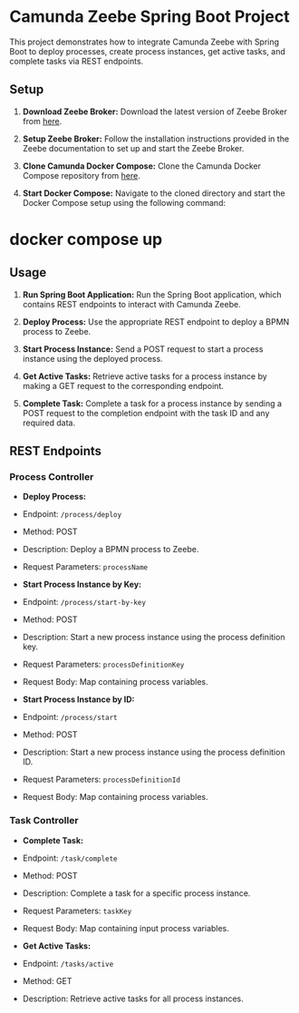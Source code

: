# Camunda Zeebe Spring Boot Project

This project demonstrates how to integrate Camunda Zeebe with Spring Boot to deploy processes, create process instances, get active tasks, and complete tasks via REST endpoints.

## Setup

1. **Download Zeebe Broker:**
   Download the latest version of Zeebe Broker from [here](https://github.com/camunda/zeebe/releases).

2. **Setup Zeebe Broker:**
   Follow the installation instructions provided in the Zeebe documentation to set up and start the Zeebe Broker.

3. **Clone Camunda Docker Compose:**
   Clone the Camunda Docker Compose repository from [here](https://github.com/camunda/camunda-platform.git).

4. **Start Docker Compose:**
   Navigate to the cloned directory and start the Docker Compose setup using the following command:
# docker compose up
## Usage

1. **Run Spring Boot Application:**
Run the Spring Boot application, which contains REST endpoints to interact with Camunda Zeebe.

2. **Deploy Process:**
Use the appropriate REST endpoint to deploy a BPMN process to Zeebe.

3. **Start Process Instance:**
Send a POST request to start a process instance using the deployed process.

4. **Get Active Tasks:**
Retrieve active tasks for a process instance by making a GET request to the corresponding endpoint.

5. **Complete Task:**
Complete a task for a process instance by sending a POST request to the completion endpoint with the task ID and any required data.

## REST Endpoints

### Process Controller

- **Deploy Process:**
- Endpoint: `/process/deploy`
- Method: POST
- Description: Deploy a BPMN process to Zeebe.
- Request Parameters: `processName`

- **Start Process Instance by Key:**
- Endpoint: `/process/start-by-key`
- Method: POST
- Description: Start a new process instance using the process definition key.
- Request Parameters: `processDefinitionKey`
- Request Body: Map containing process variables.

- **Start Process Instance by ID:**
- Endpoint: `/process/start`
- Method: POST
- Description: Start a new process instance using the process definition ID.
- Request Parameters: `processDefinitionId`
- Request Body: Map containing process variables.

### Task Controller

- **Complete Task:**
- Endpoint: `/task/complete`
- Method: POST
- Description: Complete a task for a specific process instance.
- Request Parameters: `taskKey`
- Request Body: Map containing input process variables.

- **Get Active Tasks:**
- Endpoint: `/tasks/active`
- Method: GET
- Description: Retrieve active tasks for all process instances.
